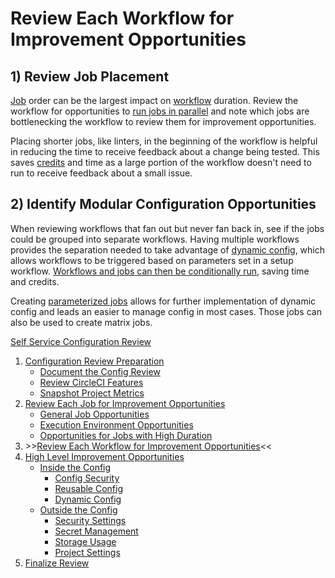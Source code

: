 # Review Each Workflow for Improvement Opportunities

## 1) Review Job Placement

[Job](https://circleci.com/docs/glossary/#job) order can be the largest impact on [workflow](https://circleci.com/docs/glossary/#workflow) duration. Review the workflow for opportunities to [run jobs in parallel](https://circleci.com/docs/workflows/#fan-outfan-in-workflow) and note which jobs are bottlenecking the workflow to review them for improvement opportunities.

Placing shorter jobs, like linters, in the beginning of the workflow is helpful in reducing the time to receive feedback about a change being tested. This saves [credits](https://circleci.com/docs/credits/) and time as a large portion of the workflow doesn't need to run to receive feedback about a small issue.

## 2) Identify Modular Configuration Opportunities

When reviewing workflows that fan out but never fan back in, see if the jobs could be grouped into separate workflows. Having multiple workflows provides the separation needed to take advantage of [dynamic config](https://circleci.com/docs/dynamic-config/), which allows workflows to be triggered based on parameters set in a setup workflow. [Workflows and jobs can then be conditionally run](https://support.circleci.com/hc/en-us/articles/360043638052-Conditional-steps-in-jobs-and-conditional-workflows), saving time and credits.

Creating [parameterized jobs](https://circleci.com/docs/reusing-config/#authoring-parameterized-jobs) allows for further implementation of dynamic config and leads an easier to manage config in most cases. Those jobs can also be used to create matrix jobs.

[Self Service Configuration Review](self_service_config_review.md)

1. [Configuration Review Preparation](review_preparation/review_preparation.md)
    - [Document the Config Review](review_preparation/document_review.md)
    - [Review CircleCI Features](review_preparation/review_features.md)
    - [Snapshot Project Metrics](review_preparation/snapshot_metrics.md)
2. [Review Each Job for Improvement Opportunities](job_review/job_review.md)
    - [General Job Opportunities](job_review/general_opportunities.md)
    - [Execution Environment Opportunities](job_review/execution_environment.md)
    - [Opportunities for Jobs with High Duration](job_review/high_duration.md)
3. \>\>[Review Each Workflow for Improvement Opportunities](workflow_review.md)<<
4. [High Level Improvement Opportunities](high_level_recommendations/high_level_recommendations.md)
    - [Inside the Config](high_level_recommendations/inside_config/inside_config.md)
        - [Config Security](high_level_recommendations/inside_config/config_security.md)
        - [Reusable Config](high_level_recommendations/inside_config/reusable_config.md)
        - [Dynamic Config](high_level_recommendations/inside_config/dynamic_config.md)
    - [Outside the Config](high_level_recommendations/outside_config/outside_config.md)
        - [Security Settings](high_level_recommendations/outside_config/security_settings.md)
        - [Secret Management](high_level_recommendations/outside_config/secret_management.md)
        - [Storage Usage](high_level_recommendations/outside_config/storage_usage.md)
        - [Project Settings](high_level_recommendations/outside_config/project_settings.md)
5. [Finalize Review](finalize_review/finalize_review.md)
